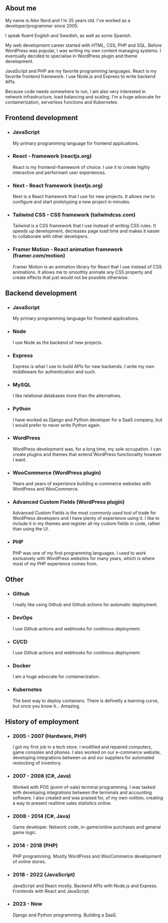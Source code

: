 <h2>About me</h2>
<p>My name is Alex Nord and I'm 35 years old. I've worked as a developer/programmer since 2005.</p>
<p>I speak fluent English and Swedish, as well as some Spanish.</p>
<p>My web development career started with HTML, CSS, PHP and SQL. Before WordPress was popular, I was writing my own content managing systems. I eventually decided to specialise in WordPress plugin and theme development.</p>
<p>JavaScript and PHP are my favorite programming languages. React is my favorite frontend framework. I use Node.js and Express to write backend APIs.</p>
<p>Because code needs somewhere to run, I am also very interested in network infrastructure, load balancing and scaling. I'm a huge advocate for containerization, serverless functions and Kubernetes.</p>

<h2>Frontend development</h2>
<ul>
  <li>
    <h3>JavaScript</h3>
    <p>My primary programming language for frontend applications.</p>
  </li>
  <li>
    <h3>React - framework (reactjs.org)</h3>
    <p>React is my frontend-framework of choice. I use it to create highly interactive and performant user experiences.</p>
  </li>
  <li>
    <h3>Next - React framework (nextjs.org)</h3>
    <p>Next is a React framework that I use for new projects. It allows me to configure and start prototyping a new project in minutes.</p>
  </li>
  <li>
    <h3>Tailwind CSS - CSS framework (tailwindcss.com)</h3>
    <p>Tailwind is a CSS framework that I use instead of writing CSS rules. It speeds up development, decreases page load time and makes it easier to collaborate with other developers.</p>
  </li>
  <li>
    <h3>Framer Motion - React animation framework (framer.com/motion)</h3>
    <p>Framer Motion is an animation library for React that I use instead of CSS animations. It allows me to smoothly animate any CSS property and create effects that just would not be possible otherwise.</p>
  </li>
</ul>

<h2>Backend development</h2>
<ul>
  <li>
    <h3>JavaScript</h3>
    <p>My primary programming language for frontend applications.</p>
  </li>
  <li>
    <h3>Node</h3>
    <p>I use Node as the backend of new projects.</p>
  </li>
  <li>
    <h3>Express</h3>
    <p>Express is what I use to build APIs for new backends. I write my own middleware for authentication and such.</p>
  </li>
  <li>
    <h3>MySQL</h3>
    <p>I like relational databases more than the alternatives.</p>
  </li>
  <li>
    <h3>Python</h3>
    <p>I have worked as Django and Python developer for a SaaS company, but I would prefer to never write Python again.</p>
  </li>
  <li>
    <h3>WordPress</h3>
    <p>WordPress development was, for a long time, my sole occupation. I can create plugins and themes that extend WordPress functionality however I want.</p>
  </li>
  <li>
    <h3>WooCommerce (WordPress plugin)</h3>
    <p>Years and years of experience building e-commerce websites with WordPress and WooCommerce.</p>
  </li>
  <li>
    <h3>Advanced Custom Fields (WordPress plugin)</h3>
    <p>Advanced Custom Fields is the most commonly used tool of trade for WordPress developers and I have plenty of experience using it. I like to include it in my themes and register all my custom fields in code, rather than using the UI.</p>
  </li>
  <li>
    <h3>PHP</h3>
    <p>PHP was one of my first programming languages. I used to work exclusively with WordPress websites for many years, which is where most of my PHP experience comes from.</p>
  </li>
</ul>

<h2>Other</h2>
<ul>
  <li>
    <h3>Github</h3>
    <p>I really like using Github and Github actions for automatic deployment.</p>
  </li>
  <li>
    <h3>DevOps</h3>
    <p>I use Github actions and webhooks for continous deployment.</p>
  </li>
  <li>
    <h3>CI/CD</h3>
    <p>I use Github actions and webhooks for continous deployment.</p>
  </li>
  <li>
    <h3>Docker</h3>
    <p>I am a huge advocate for containerization.</p>
  </li>
  <li>
    <h3>Kubernetes</h3>
    <p>The best way to deploy containers. There is definetly a learning curve, but once you know it... Amazing.</p>
  </li>
</ul>

<h2>History of employment</h2>
<ul>
  <li>
    <h3>2005 - 2007 (Hardware, PHP)</h3>
    <p>I got my first job in a tech store. I modified and repaired computers, game consoles and phones. I also worked on our e-commerce website, developing integrations between us and our suppliers for automated restocking of inventory.</p>
  </li>
  <li>
    <h3>2007 - 2008 (C#, Java)</h3>
    <p>Worked with POS (point-of-sale) terminal programming. I was tasked with developing integrations between the terminals and accounting software. I also created and was praised for, of my own volition, creating a way to present realtime sales statistics online.</p>
  </li>
  <li>
    <h3>2008 - 2014 (C#, Java)</h3>
    <p>Game developer. Network code, in-game/online purchases and general game logic.</p>
  </li>
  <li>
    <h3>2014 - 2018 (PHP)</h3>
    <p>PHP programming. Mostly WordPress and WooCommerce development of online stores.</p>
  </li>
  <li>
    <h3>2018 - 2022 (JavaScript)</h3>
    <p>JavaScript and React mostly. Backend APIs with Node.js and Express. Frontends with React and JavaScript.</p>
  </li>
  <li>
    <h3>2023 - Now</h3>
    <p>Django and Python programming. Building a SaaS.</p>
  </li>
</ul>
